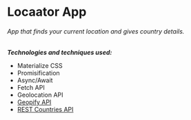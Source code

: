 # Locaator App 
###### App that finds your current location and gives country details.

***Technologies and techniques used:***
* Materialize CSS
* Promisification
* Async/Await
* Fetch API
* Geolocation API
* [Geopify API](https://www.geoapify.com/ "Geopify API")
* [REST Countries API](https://restcountries.com/ "REST Countries API")
